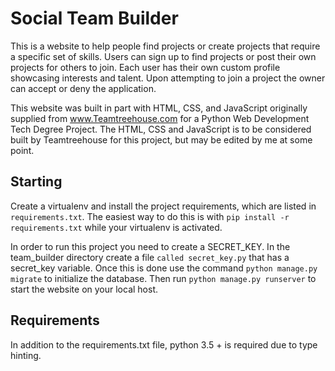 # Social Team Builder
This is a website to help people find projects or create projects that
require a specific set of skills. Users can sign up to find projects or
post their own projects for others to join. Each user has their own custom
profile showcasing interests and talent. Upon attempting to join a project
the owner can accept or deny the application.

This website was built in part with HTML, CSS, and JavaScript originally
supplied from www.Teamtreehouse.com for a Python Web Development Tech Degree
Project. The HTML, CSS and JavaScript is to be considered built by 
Teamtreehouse for this project, but may be edited by me at some point.


## Starting

Create a virtualenv and install the project requirements, which are listed in
`requirements.txt`. The easiest way to do this is with `pip install -r
requirements.txt` while your virtualenv is activated.

In order to run this project you need to create a SECRET_KEY. In the
team_builder directory create a file `called secret_key.py` that has a
secret_key variable.
Once this is done use the command `python manage.py migrate` to
initialize the database. Then run `python manage.py runserver` to
start the website on your local host.

## Requirements

In addition to the requirements.txt file, python 3.5 + is required
due to type hinting.